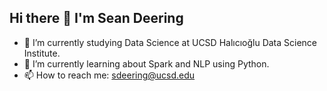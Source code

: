 ## Hi there 👋 I'm Sean Deering

<!--
**deerings/deerings** is a ✨ _special_ ✨ repository because its `README.md` (this file) appears on your GitHub profile.
- 👯 I’m looking to collaborate on ...
- 🤔 I’m looking for help with ...
- 💬 Ask me about ...
- ⚡ Fun fact: ...
-->
- 🔭 I’m currently studying Data Science at UCSD Halıcıoğlu Data Science Institute.
- 🌱 I’m currently learning about Spark and NLP using Python.
- 📫 How to reach me: sdeering@ucsd.edu


